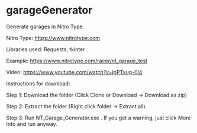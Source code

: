 # garageGenerator
Generate garages in Nitro Type.

Nitro Type: https://www.nitrotype.com

Libraries used: Requests, tkinter

Example: https://www.nitrotype.com/racer/nt_garage_test


Video: https://www.youtube.com/watch?v=jpPTxug-0l4

Instructions for download:

Step 1: Download the folder (Click Clone or Download -> Download as zip)

Step 2: Extract the folder (Right click folder -> Extract all)

Step 3: Run NT_Garage_Generator.exe . If you get a warning, just click More Info and run anyway.

